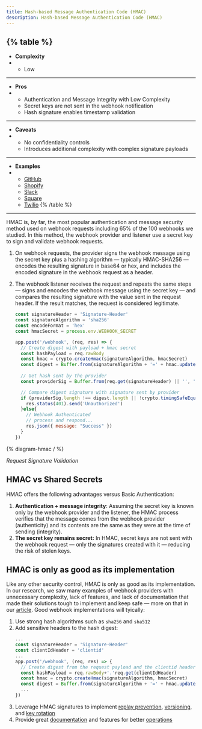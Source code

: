 ```yaml
---
title: Hash-based Message Authentication Code (HMAC)
description: Hash-based Message Authentication Code (HMAC)
--- 
```


{% table %}
---
* **Complexity**
* - Low
---
* **Pros**
* - Authentication and Message Integrity with Low Complexity
  - Secret keys are not sent in the webhook notification
  - Hash signature enables timestamp validation
---
* **Caveats**
* - No confidentiality controls
  - Introduces additional complexity with complex signature payloads
---
* **Examples**
* - [GitHub](https://docs.github.com/en/developers/webhooks-and-events/webhooks/securing-your-webhooks)
  - [Shopify](https://shopify.dev/apps/webhooks/configuration/https#step-5-verify-the-webhook)
  - [Slack](https://api.slack.com/authentication/verifying-requests-from-slack)
  - [Square](https://developer.squareup.com/docs/webhooks/step3validate)
  - [Twilio](https://www.twilio.com/docs/usage/security#validating-requests)
{% /table %}
---

HMAC is, by far, the most popular authentication and message security method used on webhook requests including 65% of the 100 webhooks we studied. In this method, the webhook provider and listener use a secret key to sign and validate webhook requests.

1. On webhook requests, the provider signs the webhook message using the secret key plus a hashing algorithm — typically HMAC-SHA256 — encodes the resulting signature in base64 or hex, and includes the encoded signature in the webhook request as a header.
1. The webhook listener receives the request and repeats the same steps — signs and encodes the webhook message using the secret key — and compares the resulting signature with the value sent in the request header. If the result matches, the request is considered legitimate.

    ```js
    const signatureHeader = 'Signature-Header'
    const signatureAlgorithm = 'sha256'
    const encodeFormat = 'hex'
    const hmacSecret = process.env.WEBHOOK_SECRET

    app.post('/webhook', (req, res) => {
      // Create digest with payload + hmac secret
      const hashPayload = req.rawBody
      const hmac = crypto.createHmac(signatureAlgorithm, hmacSecret)
      const digest = Buffer.from(signatureAlgorithm + '=' + hmac.update(hashPayload).digest(encodeFormat), 'utf8')
      
      // Get hash sent by the provider
      const providerSig = Buffer.from(req.get(signatureHeader) || '', 'utf8')

      // Compare digest signature with signature sent by provider
      if (providerSig.length !== digest.length || !crypto.timingSafeEqual(digest, providerSig)) {
        res.status(401).send('Unauthorized')
      }else{
        // Webhook Authenticated 
        // process and respond...
        res.json({ message: "Success" })
      }
    })
    ```

{% diagram-hmac / %} 

_Request Signature Validation_

## HMAC vs Shared Secrets

HMAC offers the following advantages versus Basic Authentication:

1. **Authentication + message integrity**: Assuming the secret key is known only by the webhook provider and the listener, the HMAC process verifies that the message comes from the webhook provider (authenticity) and its contents are the same as they were at the time of sending (integrity).
1. **The secret key remains secret:** In HMAC, secret keys are not sent with the webhook request — only the signatures created with it — reducing the risk of stolen keys.

## HMAC is only as good as its implementation

Like any other security control, HMAC is only as good as its implementation. In our research, we saw many examples of webhook providers with unnecessary complexity, lack of features, and lack of documentation that made their solutions tough to implement and keep safe — more on that in our [article](https://blog.ngrok.com/posts/get-webhooks-secure-it-depends-a-field-guide-to-we). Good webhook implementations will tyically:

1. Use strong hash algorithms such as `sha256` and `sha512`
1. Add sensitive headers to the hash digest:
    ```js
    ...
    const signatureHeader = 'Signature-Header'
    const clientIdHeader = 'clientid'
    ...
    app.post('/webhook', (req, res) => {
      // Create digest from the request payload and the clientid header
      const hashPayload = req.rawBody+'.'req.get(clientIdHeader)
      const hmac = crypto.createHmac(signatureAlgorithm, hmacSecret)
      const digest = Buffer.from(signatureAlgorithm + '=' + hmac.update(hashPayload).digest(encodeFormat), 'utf8')
      ...
    })
    ```
1. Leverage HMAC signatures to implement [replay prevention](/security/replay-prevention), [versioning](/ops-experience/versioning), and [key rotation](/ops-experience/key-rotation)
1. Provide great [documentation](/ops-experience/documentation) and features for better [operations](/ops-experience/intro)